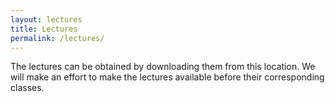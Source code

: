 ```yaml
---
layout: lectures
title: Lectures
permalink: /lectures/
---
```

The lectures can be obtained by downloading them from this location. We will make an effort to make the lectures available before their corresponding classes.